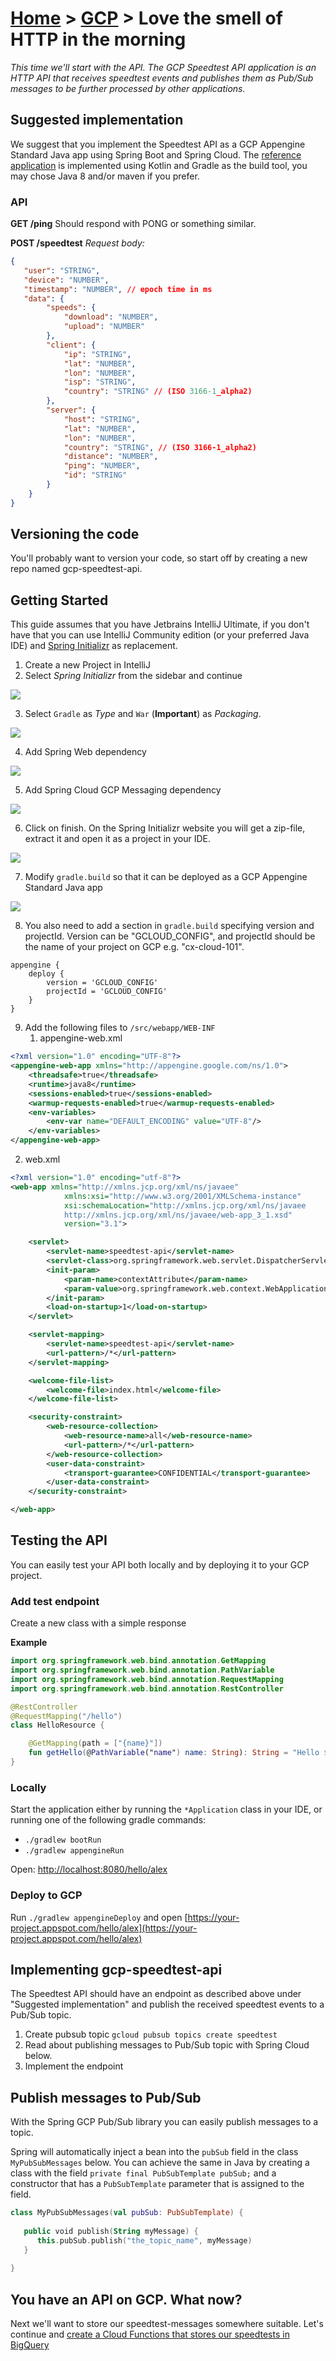 [Home](../) > [GCP](index) > Love the smell of HTTP in the morning
========================================================================
_This time we'll start with the API. The GCP Speedtest API application is an HTTP API that receives speedtest events and publishes them as Pub/Sub messages to be further processed by other applications._

Suggested implementation
------------------------
We suggest that you implement the Speedtest API as a GCP Appengine Standard Java app using Spring Boot and Spring Cloud. The [reference application](https://github.com/cx-cloud-101/gcp-speedtest-api) is implemented using Kotlin and Gradle as the build tool, you may chose Java 8 and/or maven if you prefer.

### API

__GET /ping__
Should respond with PONG or something similar.

__POST /speedtest__
_Request body:_
```json
{
   "user": "STRING",
   "device": "NUMBER",
   "timestamp": "NUMBER", // epoch time in ms
   "data": {
        "speeds": {
            "download": "NUMBER",
            "upload": "NUMBER"
        },
        "client": {
            "ip": "STRING",
            "lat": "NUMBER",
            "lon": "NUMBER",
            "isp": "STRING",
            "country": "STRING" // (ISO 3166-1_alpha2)
        },
        "server": {
            "host": "STRING",
            "lat": "NUMBER",
            "lon": "NUMBER",
            "country": "STRING", // (ISO 3166-1_alpha2)
            "distance": "NUMBER",
            "ping": "NUMBER",
            "id": "STRING"
        }
    }
}
```

Versioning the code
-------------------
You'll probably want to version your code, so start off by creating a new repo named gcp-speedtest-api.

Getting Started
---------------
This guide assumes that you have Jetbrains IntelliJ Ultimate, if you don't have that you can use IntelliJ Community edition (or your preferred Java IDE) and [Spring Initializr](https://start.spring.io/) as replacement.

1. Create a new Project in IntelliJ
2. Select *Spring Initializr* from the sidebar and continue

![](images/create-project-1.png)

3. Select `Gradle` as *Type* and `War` (**Important**) as *Packaging*.

![](images/create-project-2.png)

4. Add Spring Web dependency

![](images/create-project-3.png)

5. Add Spring Cloud GCP Messaging dependency

![](images/create-project-4.png)

6. Click on finish. On the Spring Initializr website you will get a zip-file, extract it and open it as a project in your IDE.

![](images/create-project-5.png)

7. Modify `gradle.build` so that it can be deployed as a GCP Appengine Standard Java app
   
![](images/create-project-6.png)

8. You also need to add a section in `gradle.build` specifying version and projectId. Version can be "GCLOUD_CONFIG", and projectId should be the name of your project on GCP e.g. "cx-cloud-101".

```
appengine {
    deploy {
        version = 'GCLOUD_CONFIG'
        projectId = 'GCLOUD_CONFIG'
    }
}
```

9. Add the following files to `/src/webapp/WEB-INF`
   1. appengine-web.xml
   
```xml
<?xml version="1.0" encoding="UTF-8"?>
<appengine-web-app xmlns="http://appengine.google.com/ns/1.0">
    <threadsafe>true</threadsafe>
    <runtime>java8</runtime>
    <sessions-enabled>true</sessions-enabled>
    <warmup-requests-enabled>true</warmup-requests-enabled>
    <env-variables>
        <env-var name="DEFAULT_ENCODING" value="UTF-8"/>
    </env-variables>
</appengine-web-app>
```

   2. web.xml
   
```xml
<?xml version="1.0" encoding="utf-8"?>
<web-app xmlns="http://xmlns.jcp.org/xml/ns/javaee"
            xmlns:xsi="http://www.w3.org/2001/XMLSchema-instance"
            xsi:schemaLocation="http://xmlns.jcp.org/xml/ns/javaee
            http://xmlns.jcp.org/xml/ns/javaee/web-app_3_1.xsd"
            version="3.1">

    <servlet>
        <servlet-name>speedtest-api</servlet-name>
        <servlet-class>org.springframework.web.servlet.DispatcherServlet</servlet-class>
        <init-param>
            <param-name>contextAttribute</param-name>
            <param-value>org.springframework.web.context.WebApplicationContext.ROOT</param-value>
        </init-param>
        <load-on-startup>1</load-on-startup>
    </servlet>

    <servlet-mapping>
        <servlet-name>speedtest-api</servlet-name>
        <url-pattern>/*</url-pattern>
    </servlet-mapping>

    <welcome-file-list>
        <welcome-file>index.html</welcome-file>
    </welcome-file-list>

    <security-constraint>
        <web-resource-collection>
            <web-resource-name>all</web-resource-name>
            <url-pattern>/*</url-pattern>
        </web-resource-collection>
        <user-data-constraint>
            <transport-guarantee>CONFIDENTIAL</transport-guarantee>
        </user-data-constraint>
    </security-constraint>

</web-app>
```

Testing the API
---------------
You can easily test your API both locally and by deploying it to your GCP project.

### Add test endpoint
Create a new class with a simple response

**Example**

```kotlin
import org.springframework.web.bind.annotation.GetMapping
import org.springframework.web.bind.annotation.PathVariable
import org.springframework.web.bind.annotation.RequestMapping
import org.springframework.web.bind.annotation.RestController

@RestController
@RequestMapping("/hello")
class HelloResource {

    @GetMapping(path = ["{name}"])
    fun getHello(@PathVariable("name") name: String): String = "Hello $name"
}
```

### Locally
Start the application either by running the `*Application` class in your IDE, or running one of the following gradle commands:
* `./gradlew bootRun`
* `./gradlew appengineRun`

Open: [http://localhost:8080/hello/alex](http://localhost:8080/hello/alex)

### Deploy to GCP
Run `./gradlew appengineDeploy` and open [https://your-project.appspot.com/hello/alex](https://your-project.appspot.com/hello/alex)

Implementing gcp-speedtest-api
------------------------------
The Speedtest API should have an endpoint as described above under "Suggested implementation" and publish the received speedtest events to a Pub/Sub topic.

1. Create pubsub topic `gcloud pubsub topics create speedtest`
2. Read about publishing messages to Pub/Sub topic with Spring Cloud below.
3. Implement the endpoint

Publish messages to Pub/Sub
---------------------------
With the Spring GCP Pub/Sub library you can easily publish messages to a topic.

Spring will automatically inject a bean into the `pubSub` field in the class `MyPubSubMessages` below. You can achieve the same in Java by creating a class with the field `private final PubSubTemplate pubSub;` and a constructor that has a `PubSubTemplate` parameter that is assigned to the field.
```kotlin
class MyPubSubMessages(val pubSub: PubSubTemplate) {
   
   public void publish(String myMessage) {
      this.pubSub.publish("the_topic_name", myMessage) 
   }
   
}
```

You have an API on GCP. What now?
---------------------------------
Next we'll want to store our speedtest-messages somewhere suitable. Let's continue and [create a Cloud Functions that stores our speedtests in BigQuery](writing-all-the-events)
